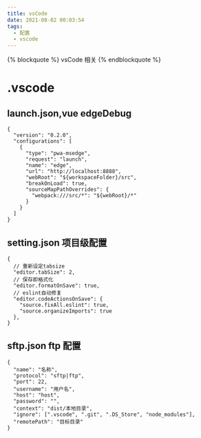 ```yaml
---
title: vsCode
date: 2021-08-02 00:03:54
tags:
  - 配置
  - vscode
---
```


{% blockquote %} vsCode 相关 {% endblockquote %}

# .vscode

## launch.json,vue edgeDebug

```
{
  "version": "0.2.0",
  "configurations": [
    {
      "type": "pwa-msedge",
      "request": "launch",
      "name": "edge",
      "url": "http://localhost:8888",
      "webRoot": "${workspaceFolder}/src",
      "breakOnLoad": true,
      "sourceMapPathOverrides": {
        "webpack:///src/*": "${webRoot}/*"
      }
    }
  ]
}
```

## setting.json 项目级配置

```
{
  // 重新设定tabsize
  "editor.tabSize": 2,
  // 保存即格式化
  "editor.formatOnSave": true,
  // eslint自动修复
  "editor.codeActionsOnSave": {
    "source.fixAll.eslint": true,
    "source.organizeImports": true
  },
}
```

## sftp.json ftp 配置

```
{
  "name": "名称",
  "protocol": "sftp|ftp",
  "port": 22,
  "username": "用户名",
  "host": "host",
  "password": "",
  "context": "dist/本地目录",
  "ignore": [".vscode", ".git", ".DS_Store", "node_modules"],
  "remotePath": "目标目录"
}

```

